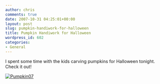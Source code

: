 ```yaml
---
author: chris
comments: true
date: 2007-10-31 04:25:01+00:00
layout: post
slug: pumpkin-handiwork-for-halloween
title: Pumpkin Handiwork for Halloween
wordpress_id: 602
categories:
- General
---
```


I spent some time with the kids carving pumpkins for Halloween tonight. Check it out!

[![Pumpkin07](http://farm3.static.flickr.com/2077/1806578997_c9cb9fe479.jpg)](http://www.flickr.com/photos/7381190@N06/1806578997)
